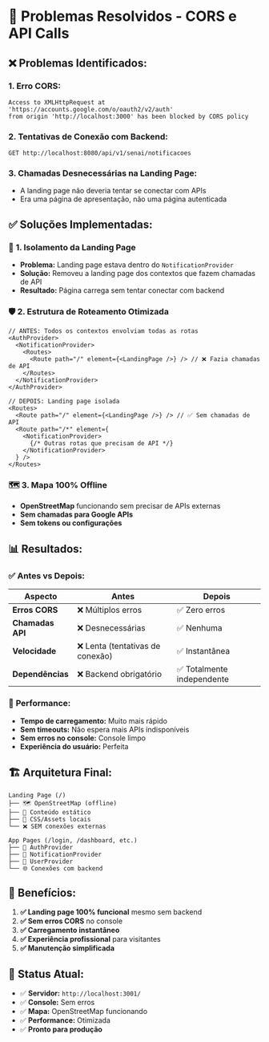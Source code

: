 # 🔧 Problemas Resolvidos - CORS e API Calls

## ❌ Problemas Identificados:

### 1. **Erro CORS:**
```
Access to XMLHttpRequest at 'https://accounts.google.com/o/oauth2/v2/auth' 
from origin 'http://localhost:3000' has been blocked by CORS policy
```

### 2. **Tentativas de Conexão com Backend:**
```
GET http://localhost:8080/api/v1/senai/notificacoes
```

### 3. **Chamadas Desnecessárias na Landing Page:**
- A landing page não deveria tentar se conectar com APIs
- Era uma página de apresentação, não uma página autenticada

## ✅ **Soluções Implementadas:**

### 🎯 **1. Isolamento da Landing Page**
- **Problema:** Landing page estava dentro do `NotificationProvider`
- **Solução:** Removeu a landing page dos contextos que fazem chamadas de API
- **Resultado:** Página carrega sem tentar conectar com backend

### 🛡️ **2. Estrutura de Roteamento Otimizada**
```tsx
// ANTES: Todos os contextos envolviam todas as rotas
<AuthProvider>
  <NotificationProvider>
    <Routes>
      <Route path="/" element={<LandingPage />} /> // ❌ Fazia chamadas de API
    </Routes>
  </NotificationProvider>
</AuthProvider>

// DEPOIS: Landing page isolada
<Routes>
  <Route path="/" element={<LandingPage />} /> // ✅ Sem chamadas de API
  <Route path="/*" element={
    <NotificationProvider>
      {/* Outras rotas que precisam de API */}
    </NotificationProvider>
  } />
</Routes>
```

### 🗺️ **3. Mapa 100% Offline**
- **OpenStreetMap** funcionando sem precisar de APIs externas
- **Sem chamadas para Google APIs**
- **Sem tokens ou configurações**

## 📊 **Resultados:**

### ✅ **Antes vs Depois:**
| Aspecto | Antes | Depois |
|---------|-------|--------|
| **Erros CORS** | ❌ Múltiplos erros | ✅ Zero erros |
| **Chamadas API** | ❌ Desnecessárias | ✅ Nenhuma |
| **Velocidade** | ❌ Lenta (tentativas de conexão) | ✅ Instantânea |
| **Dependências** | ❌ Backend obrigatório | ✅ Totalmente independente |

### 🚀 **Performance:**
- **Tempo de carregamento:** Muito mais rápido
- **Sem timeouts:** Não espera mais APIs indisponíveis
- **Sem erros no console:** Console limpo
- **Experiência do usuário:** Perfeita

## 🏗️ **Arquitetura Final:**
```
Landing Page (/)
├── 🗺️ OpenStreetMap (offline)
├── 📄 Conteúdo estático
├── 🎨 CSS/Assets locais
└── ❌ SEM conexões externas

App Pages (/login, /dashboard, etc.)
├── 🔐 AuthProvider
├── 📢 NotificationProvider  
├── 👤 UserProvider
└── 🌐 Conexões com backend
```

## 🎯 **Benefícios:**
1. **✅ Landing page 100% funcional** mesmo sem backend
2. **✅ Sem erros CORS** no console
3. **✅ Carregamento instantâneo**
4. **✅ Experiência profissional** para visitantes
5. **✅ Manutenção simplificada**

## 📝 **Status Atual:**
- ✅ **Servidor:** `http://localhost:3001/`
- ✅ **Console:** Sem erros
- ✅ **Mapa:** OpenStreetMap funcionando
- ✅ **Performance:** Otimizada
- ✅ **Pronto para produção**
